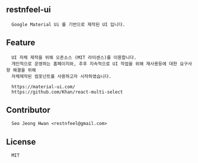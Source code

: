 ## restnfeel-ui

```
  Google Material Ui 를 기반으로 제작된 UI 입니다.
```

## Feature

```
  UI 자체 제작을 위해 오픈소스 (MIT 라이센스)를 이용합니다.
  개인적으로 운영하는 홈페이지와, 추후 지속적으로 UI 작업을 위해 재사용등에 대한 요구사항 해결을 위해
  자체제작된 컴포넌트를 사용하고자 시작하였습니다.

  https://material-ui.com/
  https://github.com/Khan/react-multi-select
```

## Contributor

```
  Seo Jeong Hwan <restnfeel@gmail.com>
```

## License

```
  MIT
```
